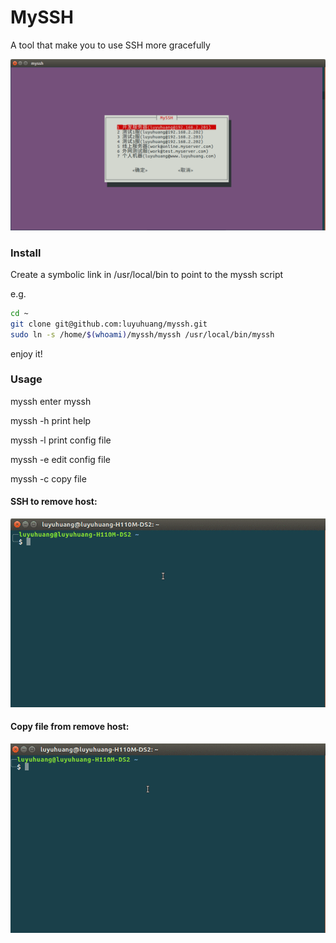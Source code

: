 # MySSH
A tool that make you to use SSH more gracefully

![screenshot](screenshot.png)

### Install
Create a symbolic link in /usr/local/bin to point to the myssh script

e.g.
```bash
cd ~
git clone git@github.com:luyuhuang/myssh.git
sudo ln -s /home/$(whoami)/myssh/myssh /usr/local/bin/myssh
```

enjoy it!

### Usage

myssh       enter myssh

myssh -h    print help

myssh -l    print config file

myssh -e    edit config file

myssh -c    copy file


#### SSH to remove host:
![ssh](myssh-ssh.gif)

#### Copy file from remove host:
![scp](myssh-scp.gif)